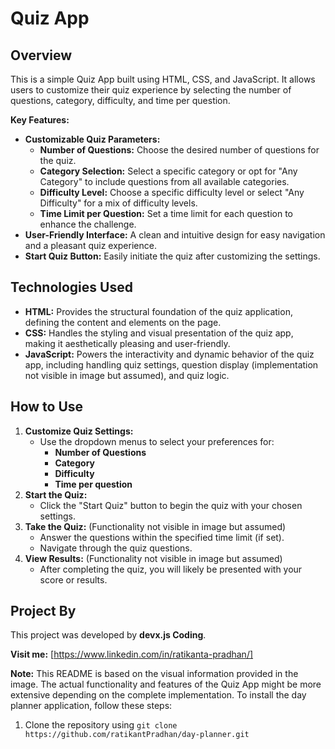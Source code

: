 # Quiz App

## Overview

This is a simple Quiz App built using HTML, CSS, and JavaScript. It allows users to customize their quiz experience by selecting the number of questions, category, difficulty, and time per question.

**Key Features:**

*   **Customizable Quiz Parameters:**
    *   **Number of Questions:** Choose the desired number of questions for the quiz.
    *   **Category Selection:** Select a specific category or opt for "Any Category" to include questions from all available categories.
    *   **Difficulty Level:** Choose a specific difficulty level or select "Any Difficulty" for a mix of difficulty levels.
    *   **Time Limit per Question:** Set a time limit for each question to enhance the challenge.
*   **User-Friendly Interface:**  A clean and intuitive design for easy navigation and a pleasant quiz experience.
*   **Start Quiz Button:**  Easily initiate the quiz after customizing the settings.

## Technologies Used

*   **HTML:**  Provides the structural foundation of the quiz application, defining the content and elements on the page.
*   **CSS:**  Handles the styling and visual presentation of the quiz app, making it aesthetically pleasing and user-friendly.
*   **JavaScript:**  Powers the interactivity and dynamic behavior of the quiz app, including handling quiz settings, question display (implementation not visible in image but assumed), and quiz logic.

## How to Use

1.  **Customize Quiz Settings:**
    *   Use the dropdown menus to select your preferences for:
        *   **Number of Questions**
        *   **Category**
        *   **Difficulty**
        *   **Time per question**
2.  **Start the Quiz:**
    *   Click the "Start Quiz" button to begin the quiz with your chosen settings.
3.  **Take the Quiz:** (Functionality not visible in image but assumed)
    *   Answer the questions within the specified time limit (if set).
    *   Navigate through the quiz questions.
4.  **View Results:** (Functionality not visible in image but assumed)
    *   After completing the quiz, you will likely be presented with your score or results.

## Project By

This project was developed by **devx.js Coding**.

**Visit me:**  [https://www.linkedin.com/in/ratikanta-pradhan/]

**Note:**  This README is based on the visual information provided in the image.  The actual functionality and features of the Quiz App might be more extensive depending on the complete implementation.
To install the day planner application, follow these steps:

1. Clone the repository using `git clone https://github.com/ratikantPradhan/day-planner.git`
